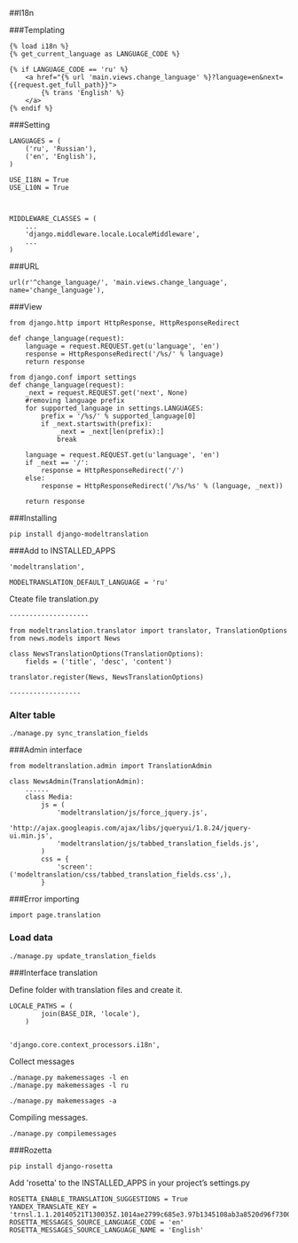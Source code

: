 ##I18n




###Templating

    {% load i18n %}
    {% get_current_language as LANGUAGE_CODE %} 

    {% if LANGUAGE_CODE == 'ru' %}             
        <a href="{% url 'main.views.change_language' %}?language=en&next={{request.get_full_path}}">
            {% trans 'English' %}
        </a>
    {% endif %}

###Setting

    LANGUAGES = (
        ('ru', 'Russian'),
        ('en', 'English'),
    )    

    USE_I18N = True
    USE_L10N = True



    MIDDLEWARE_CLASSES = (
        ...
        'django.middleware.locale.LocaleMiddleware',
        ...
    )


###URL

    url(r'^change_language/', 'main.views.change_language', name='change_language'),

###View

    from django.http import HttpResponse, HttpResponseRedirect
    
    def change_language(request):
        language = request.REQUEST.get(u'language', 'en')
        response = HttpResponseRedirect('/%s/' % language)
        return response

    from django.conf import settings
    def change_language(request):
        _next = request.REQUEST.get('next', None)
        #removing language prefix
        for supported_language in settings.LANGUAGES:
            prefix = '/%s/' % supported_language[0]
            if _next.startswith(prefix):
                _next = _next[len(prefix):]
                break

        language = request.REQUEST.get(u'language', 'en')
        if _next == '/':
            response = HttpResponseRedirect('/')
        else:
            response = HttpResponseRedirect('/%s/%s' % (language, _next))

        return response

###Installing

    pip install django-modeltranslation


###Add to INSTALLED_APPS

    'modeltranslation',

    MODELTRANSLATION_DEFAULT_LANGUAGE = 'ru'

Cteate file translation.py

    --------------------

    from modeltranslation.translator import translator, TranslationOptions
    from news.models import News

    class NewsTranslationOptions(TranslationOptions):
        fields = ('title', 'desc', 'content')

    translator.register(News, NewsTranslationOptions)

    ------------------

### Alter table

    ./manage.py sync_translation_fields


###Admin interface

    from modeltranslation.admin import TranslationAdmin

    class NewsAdmin(TranslationAdmin):
        ......
        class Media:
            js = (
                'modeltranslation/js/force_jquery.js',
                'http://ajax.googleapis.com/ajax/libs/jqueryui/1.8.24/jquery-ui.min.js',
                'modeltranslation/js/tabbed_translation_fields.js',
            )
            css = {
                'screen': ('modeltranslation/css/tabbed_translation_fields.css',),
            }

###Error importing

    import page.translation


### Load data

    ./manage.py update_translation_fields


###Interface translation

Define folder with translation files and create it.

    LOCALE_PATHS = (
            join(BASE_DIR, 'locale'),
        )


    'django.core.context_processors.i18n',

Collect messages

    ./manage.py makemessages -l en
    ./manage.py makemessages -l ru

    ./manage.py makemessages -a

Compiling messages.

    ./manage.py compilemessages 

###Rozetta

    pip install django-rosetta

Add 'rosetta' to the INSTALLED_APPS in your project’s settings.py

    ROSETTA_ENABLE_TRANSLATION_SUGGESTIONS = True
    YANDEX_TRANSLATE_KEY = 'trnsl.1.1.20140521T130035Z.1014ae2799c685e3.97b1345108ab3a8520d96f730016a9dac947049b'
    ROSETTA_MESSAGES_SOURCE_LANGUAGE_CODE = 'en'
    ROSETTA_MESSAGES_SOURCE_LANGUAGE_NAME = 'English'





